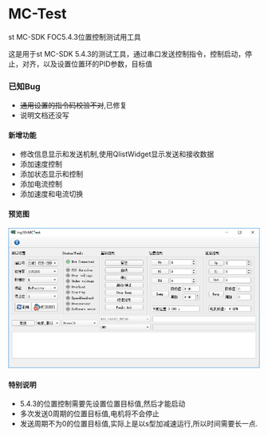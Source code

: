 # MC-Test
st MC-SDK FOC5.4.3位置控制测试用工具

这是用于st MC-SDK 5.4.3的测试工具，通过串口发送控制指令，控制启动，停止，对齐，以及设置位置环的PID参数，目标值


### 已知Bug 
* ~~通用设置的指令码校验不对~~,已修复
* 说明文档还没写

#### 新增功能
* 修改信息显示和发送机制,使用QlistWidget显示发送和接收数据
* 添加速度控制
* 添加状态显示和控制
* 添加电流控制
* 添加速度和电流切换

#### 预览图
![preview](https://github.com/Ging-H/MC-Test/blob/master/preview.png)

#### 特别说明
* 5.4.3的位置控制需要先设置位置目标值,然后才能启动
* 多次发送0周期的位置目标值,电机将不会停止
* 发送周期不为0的位置目标值,实际上是以s型加减速运行,所以时间需要长一点.

